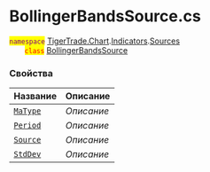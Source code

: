 
# BollingerBandsSource.cs
<mark style="color:purple;">`namespace`</mark> [TigerTrade.Chart](../../../../TigerTrade.Chart.md).[Indicators](../../../../TigerTrade.Chart/Indicators.md).[Sources](../../../../TigerTrade.Chart/Indicators/Sources.md)  
&nbsp;&nbsp;&nbsp;&nbsp;&nbsp;&nbsp;&nbsp;<mark style="color:red;">`class`</mark> [BollingerBandsSource](../BollingerBandsSource.cs.md)

### Свойства
| Название | Описание |
| --- | --- |
| [`MaType`](./Свойства/MaType.md) | *Описание* |
| [`Period`](./Свойства/Period.md) | *Описание* |
| [`Source`](./Свойства/Source.md) | *Описание* |
| [`StdDev`](./Свойства/StdDev.md) | *Описание* |
